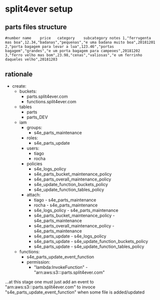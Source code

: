 # split4ever setup


## parts files structure
``
#number name    price   category    subcategory notes
1,"ferrugenta mas boa",12.34,"badanas","pequenas","e uma badana muito boa",20181201
2,"porta bagagem para levar a lua",123.46","portas bagagem","grandes","e um porta bagagem para campeoes",20181202
3,"ferro velho mas bom",23.98,"cenas","valiosas","e um ferrinho daqueles velho",20181203
``

## rationale
* create:
  * buckets:
    * parts.split4ever.com
    * functions.split4ever.com
  * tables
    * parts
    * parts_DEV
  * iam
    * groups:
      * s4e_parts_maintenance
    * roles:
      * s4e_parts_update
    * users:
      * tiago
      * rocha
    * policies
      * s4e_logs_policy
      * s4e_parts_bucket_maintenance_policy
      * s4e_parts_overall_maintenance_policy
      * s4e_update_function_buckets_policy
      * s4e_update_function_tables_policy
    * attach:
      * tiago - s4e_parts_maintenance
      * rocha - s4e_parts_maintenance
      * s4e_logs_policy - s4e_parts_maintenance
      * s4e_parts_bucket_maintenance_policy - s4e_parts_maintenance
      * s4e_parts_overall_maintenance_policy - s4e_parts_maintenance
      * s4e_parts_update - s4e_logs_policy
      * s4e_parts_update - s4e_update_function_buckets_policy
      * s4e_parts_update - s4e_update_function_tables_policy
  * functions:
  	* s4e_parts_update_event_function
    * permission:
      * "lambda:InvokeFunction" - "arn:aws:s3:::parts.split4ever.com"
  
...at this stage one must just add an event to   "arn:aws:s3:::parts.split4ever.com"
to invoce "s4e_parts_update_event_function" when some file is added/updated

